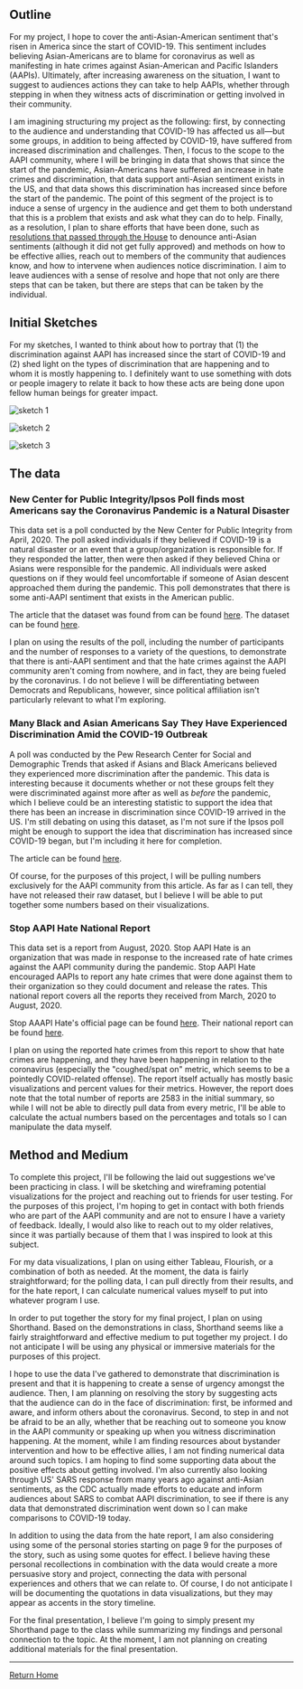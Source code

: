 ## Outline 

For my project, I hope to cover the anti-Asian-American sentiment that's risen in America since the start of COVID-19. This sentiment includes believing Asian-Americans are to blame for coronavirus as well as manifesting in hate crimes against Asian-American and Pacific Islanders (AAPIs). Ultimately, after increasing awareness on the situation, I want to suggest to audiences actions they can take to help AAPIs, whether through stepping in when they witness acts of discrimination or getting involved in their community. 

I am imagining structuring my project as the following: first, by connecting to the audience and understanding that COVID-19 has affected us all&mdash;but some groups, in addition to being affected by COVID-19, have suffered from increased discrimination and challenges. Then, I focus to the scope to the AAPI community, where I will be bringing in data that shows that since the start of the pandemic, Asian-Americans have suffered an increase in hate crimes and discrimination, that data support anti-Asian sentiment exists in the US, and that data shows this discrimination has increased since before the start of the pandemic. The point of this segment of the project is to induce a sense of urgency in the audience and get them to both understand that this is a problem that exists and ask what they can do to help. Finally, as a resolution, I plan to share efforts that have been done, such as [resolutions that passed through the House](https://meng.house.gov/media-center/press-releases/house-passes-meng-resolution-to-denounce-anti-asian-sentiment-related-to) to denounce anti-Asian sentiments (although it did not get fully approved) and methods on how to be effective allies, reach out to members of the community that audiences know, and how to intervene when audiences notice discrimination. I aim to leave audiences with a sense of resolve and hope that not only are there steps that can be taken, but there are steps that can be taken by the individual. 

## Initial Sketches 

For my sketches, I wanted to think about how to portray that (1) the discrimination against AAPI has increased since the start of COVID-19 and (2) shed light on the types of discrimination that are happening and to whom it is mostly happening to. I definitely want to use something with dots or people imagery to relate it back to how these acts are being done upon fellow human beings for greater impact. 

![sketch 1](https://i.imgur.com/OulcbOk.jpg)

![sketch 2](https://i.imgur.com/1f6CHZY.jpg) 

![sketch 3](https://i.imgur.com/buKjjCM.jpg) 

## The data 

### New Center for Public Integrity/Ipsos Poll finds most Americans say the Coronavirus Pandemic is a Natural Disaster 

This data set is a poll conducted by the New Center for Public Integrity from April, 2020. The poll asked individuals if they believed if COVID-19 is a natural disaster or an event that a group/organization is responsible for. If they responded the latter, then were then asked if they believed China or Asians were responsible for the pandemic. All individuals were asked questions on if they would feel uncomfortable if someone of Asian descent approached them during the pandemic. This poll demonstrates that there is some anti-AAPI sentiment that exists in the American public. 

The article that the dataset was found from can be found [here](https://www.ipsos.com/en-us/news-polls/center-for-public-integrity-poll-2020). The dataset can be found [here](https://www.ipsos.com/sites/default/files/ct/news/documents/2020-04/topline-center-for-public-integrity-042820.pdf). 

I plan on using the results of the poll, including the number of participants and the number of responses to a variety of the questions, to demonstrate that there is anti-AAPI sentiment and that the hate crimes against the AAPI community aren't coming from nowhere, and in fact, they are being fueled by the coronavirus. I do not believe I will be differentiating between Democrats and Republicans, however, since political affiliation isn't particularly relevant to what I'm exploring. 

### Many Black and Asian Americans Say They Have Experienced Discrimination Amid the COVID-19 Outbreak

A poll was conducted by the Pew Research Center for Social and Demographic Trends that asked if Asians and Black Americans believed they experienced more discrimination after the pandemic. This data is interesting because it documents whether or not these groups felt they were discriminated against more after as well as *before* the pandemic, which I believe could be an interesting statistic to support the idea that there has been an increase in discrimination since COVID-19 arrived in the US. I'm still debating on using this dataset, as I'm not sure if the Ipsos poll might be enough to support the idea that discrimination has increased since COVID-19 began, but I'm including it here for completion. 

The article can be found [here](https://www.pewresearch.org/social-trends/2020/07/01/many-black-and-asian-americans-say-they-have-experienced-discrimination-amid-the-covid-19-outbreak/). 

Of course, for the purposes of this project, I will be pulling numbers exclusively for the AAPI community from this article. As far as I can tell, they have not released their raw dataset, but I believe I will be able to put together some numbers based on their visualizations. 

### Stop AAPI Hate National Report 

This data set is a report from August, 2020. Stop AAPI Hate is an organization that was made in response to the increased rate of hate crimes against the AAPI community during the pandemic. Stop AAPI Hate encouraged AAPIs to report any hate crimes that were done against them to their organization so they could document and release the rates. This national report covers all the reports they received from March, 2020 to August, 2020. 

Stop AAAPI Hate's official page can be found [here](https://stopaapihate.org/). Their national report can be found [here](https://secureservercdn.net/104.238.69.231/a1w.90d.myftpupload.com/wp-content/uploads/2020/10/Stop_AAPI_Hate_National_Report_200805.pdf). 

I plan on using the reported hate crimes from this report to show that hate crimes are happening, and they have been happening in relation to the coronavirus (especially the "coughed/spat on" metric, which seems to be a pointedly COVID-related offense). The report itself actually has mostly basic visualizations and percent values for their metrics. However, the report does note that the total number of reports are 2583 in the initial summary, so while I will not be able to directly pull data from every metric, I'll be able to calculate the actual numbers based on the percentages and totals so I can manipulate the data myself. 

## Method and Medium 

To complete this project, I'll be following the laid out suggestions we've been practicing in class. I will be sketching and wireframing potential visualizations for the project and reaching out to friends for user testing. For the purposes of this project, I'm hoping to get in contact with both friends who are part of the AAPI community and are not to ensure I have a variety of feedback. Ideally, I would also like to reach out to my older relatives, since it was partially because of them that I was inspired to look at this subject. 

For my data visualizations, I plan on using either Tableau, Flourish, or a combination of both as needed. At the moment, the data is fairly straightforward; for the polling data, I can pull directly from their results, and for the hate report, I can calculate numerical values myself to put into whatever program I use.

In order to put together the story for my final project, I plan on using Shorthand. Based on the demonstrations in class, Shorthand seems like a fairly straightforward and effective medium to put together my project. I do not anticipate I will be using any physical or immersive materials for the purposes of this project. 

I hope to use the data I've gathered to demonstrate that discrimination is present and that it is happening to create a sense of urgency amongst the audience. Then, I am planning on resolving the story by suggesting acts that the audience can do in the face of discrimination: first, be informed and aware, and inform others about the coronavirus. Second, to step in and not be afraid to be an ally, whether that be reaching out to someone you know in the AAPI community or speaking up when you witness discrimination happening. At the moment, while I am finding resources about bystander intervention and how to be effective allies, I am not finding numerical data around such topics. I am hoping to find some supporting data about the positive effects about getting involved. I'm also currently also looking through US' SARS response from many years ago against anti-Asian sentiments, as the CDC actually made efforts to educate and inform audiences about SARS to combat AAPI discrimination, to see if there is any data that demonstrated discrimination went down so I can make comparisons to COVID-19 today. 

In addition to using the data from the hate report, I am also considering using some of the personal stories starting on page 9 for the purposes of the story, such as using some quotes for effect. I believe having these personal recollections in combination with the data would create a more persuasive story and project, connecting the data with personal experiences and others that we can relate to. Of course, I do not anticipate I will be documenting the quotations in data visualizations, but they may appear as accents in the story timeline. 

For the final presentation, I believe I'm going to simply present my Shorthand page to the class while summarizing my findings and personal connection to the topic. At the moment, I am not planning on creating additional materials for the final presentation. 

<hr> 

[Return Home](/README.md)
